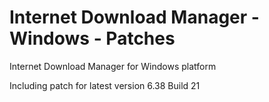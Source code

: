 # Internet Download Manager - Windows - Patches
Internet Download Manager for Windows platform

Including patch for latest version 6.38 Build 21
